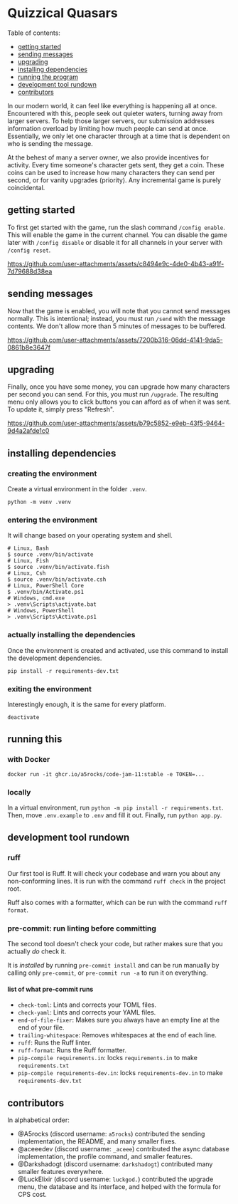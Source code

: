 # Quizzical Quasars

Table of contents:

 - [getting started](#getting-started)
 - [sending messages](#sending-messages)
 - [upgrading](#upgrading)
 - [installing dependencies](#installing-dependencies)
 - [running the program](#running-this)
 - [development tool rundown](#development-tool-rundown)
 - [contributors](#contributors)

In our modern world, it can feel like everything is happening all at once. Encountered with this, people seek out quieter waters, turning away from larger servers. To help those larger servers, our submission addresses information overload by limiting how much people can send at once. Essentially, we only let one character through at a time that is dependent on who is sending the message.

At the behest of many a server owner, we also provide incentives for activity. Every time someone's character gets sent, they get a coin. These coins can be used to increase how many characters they can send per second, or for vanity upgrades (priority). Any incremental game is purely coincidental.

## getting started

To first get started with the game, run the slash command `/config enable`. This will enable the game in the current channel. You can disable the game later with `/config disable` or disable it for all channels in your server with `/config reset`.

https://github.com/user-attachments/assets/c8494e9c-4de0-4b43-a91f-7d79688d38ea

## sending messages

Now that the game is enabled, you will note that you cannot send messages normally. This is intentional; instead, you must run `/send` with the message contents. We don't allow more than 5 minutes of messages to be buffered.

https://github.com/user-attachments/assets/7200b316-06dd-4141-9da5-0861b8e3647f

## upgrading

Finally, once you have some money, you can upgrade how many characters per second you can send. For this, you must run `/upgrade`. The resulting menu only allows you to click buttons you can afford as of when it was sent. To update it, simply press "Refresh".

https://github.com/user-attachments/assets/b79c5852-e9eb-43f5-9464-9d4a2afde1c0

## installing dependencies

### creating the environment

Create a virtual environment in the folder `.venv`.

```shell
python -m venv .venv
```

### entering the environment

It will change based on your operating system and shell.

```shell
# Linux, Bash
$ source .venv/bin/activate
# Linux, Fish
$ source .venv/bin/activate.fish
# Linux, Csh
$ source .venv/bin/activate.csh
# Linux, PowerShell Core
$ .venv/bin/Activate.ps1
# Windows, cmd.exe
> .venv\Scripts\activate.bat
# Windows, PowerShell
> .venv\Scripts\Activate.ps1
```

### actually installing the dependencies

Once the environment is created and activated, use this command to install the development dependencies.

```shell
pip install -r requirements-dev.txt
```

### exiting the environment

Interestingly enough, it is the same for every platform.

```shell
deactivate
```

## running this

### with Docker

`docker run -it ghcr.io/a5rocks/code-jam-11:stable -e TOKEN=...`

### locally

In a virtual environment, run `python -m pip install -r requirements.txt`. Then, move `.env.example` to `.env` and fill it out. Finally, run `python app.py`.

## development tool rundown

### ruff

Our first tool is Ruff. It will check your codebase and warn you about any non-conforming lines.
It is run with the command `ruff check` in the project root.

Ruff also comes with a formatter, which can be run with the command `ruff format`.

### pre-commit: run linting before committing

The second tool doesn't check your code, but rather makes sure that you actually *do* check it.

It is *installed* by running `pre-commit install` and can be run manually by calling only `pre-commit`, or `pre-commit run -a` to run it on everything.

#### list of what pre-commit runs

- `check-toml`: Lints and corrects your TOML files.
- `check-yaml`: Lints and corrects your YAML files.
- `end-of-file-fixer`: Makes sure you always have an empty line at the end of your file.
- `trailing-whitespace`: Removes whitespaces at the end of each line.
- `ruff`: Runs the Ruff linter.
- `ruff-format`: Runs the Ruff formatter.
- `pip-compile requirements.in`: locks `requirements.in` to make `requirements.txt`
- `pip-compile requirements-dev.in`: locks `requirements-dev.in` to make `requirements-dev.txt`

## contributors

In alphabetical order:
 - @A5rocks (discord username: `a5rocks`) contributed the sending implementation, the README, and many smaller fixes.
 - @aceeedev (discord username: `_aceee`) contributed the async database implementation, the profile command, and smaller features.
 - @Darkshadogt (discord username: `darkshadogt`) contributed many smaller features everywhere.
 - @LuckElixir (discord username: `luckgod.`) contributed the upgrade menu, the database and its interface, and helped with the formula for CPS cost.
